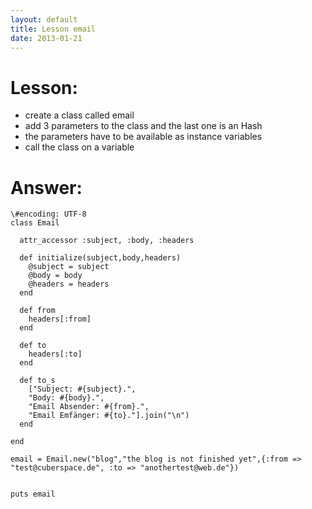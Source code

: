 ```yaml
---
layout: default
title: Lesson email
date: 2013-01-21
---
```




Lesson:
=======

* create a class called email
* add 3 parameters to the class and the last one is an Hash
* the parameters have to be available as instance variables
* call the class on a variable 

Answer:
=======

    \#encoding: UTF-8 
    class Email

      attr_accessor :subject, :body, :headers

      def initialize(subject,body,headers)
        @subject = subject
        @body = body
        @headers = headers
      end

      def from
        headers[:from]
      end

      def to
        headers[:to]
      end

      def to_s
        ["Subject: #{subject}.",
        "Body: #{body}.",
        "Email Absender: #{from}.", 
        "Email Emfänger: #{to}."].join("\n")
      end

    end

    email = Email.new("blog","the blog is not finished yet",{:from => "test@cuberspace.de", :to => "anothertest@web.de"})


    puts email 
